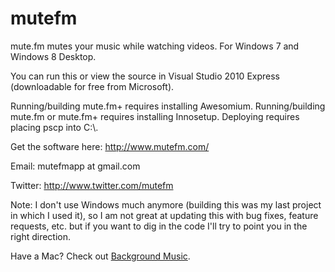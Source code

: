 mutefm
======

mute.fm mutes your music while watching videos.  For Windows 7 and Windows 8 Desktop.

You can run this or view the source in Visual Studio 2010 Express (downloadable for free from Microsoft).

Running/building mute.fm+ requires installing Awesomium.  Running/building mute.fm or mute.fm+ requires installing Innosetup.  Deploying requires placing pscp into C:\\. 

Get the software here: http://www.mutefm.com/

Email: mutefmapp at gmail.com

Twitter: http://www.twitter.com/mutefm

Note: I don't use Windows much anymore (building this was my last project in which I used it), so I am not great at updating this with bug fixes, feature requests, etc. but if you want to dig in the code I'll try to point you in the right direction.

Have a Mac? Check out [Background Music](https://github.com/kyleneideck/BackgroundMusic).
